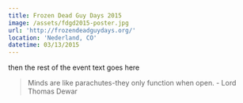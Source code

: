 ```yaml
---
title: Frozen Dead Guy Days 2015
image: /assets/fdgd2015-poster.jpg
url: 'http://frozendeadguydays.org/'
location: 'Nederland, CO'
datetime: 03/13/2015
---
```


then the rest of the event text goes here

> Minds are like parachutes-they only function when open. - Lord Thomas Dewar
